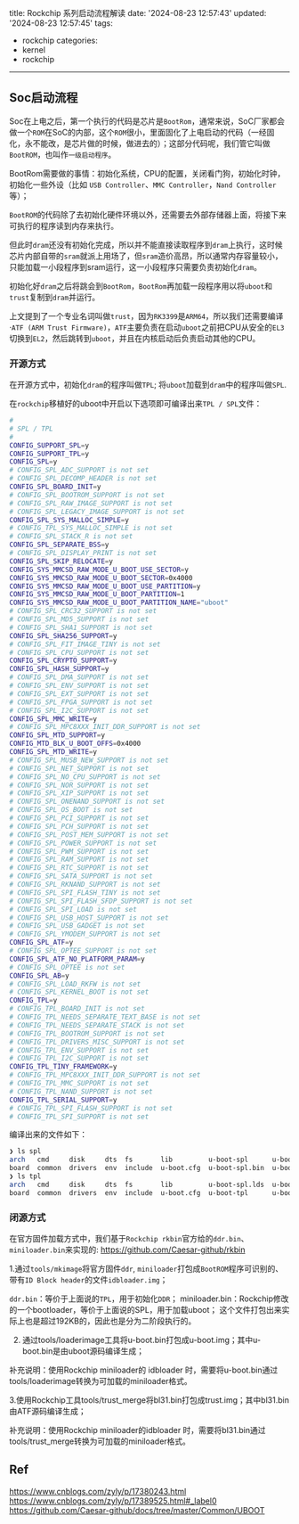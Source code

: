 title: Rockchip 系列启动流程解读
date: '2024-08-23 12:57:43'
updated: '2024-08-23 12:57:45'
tags:
  - rockchip
categories:
  - kernel
  - rockchip
---

## Soc启动流程

Soc在上电之后，第一个执行的代码是芯片是`BootRom`，通常来说，SoC厂家都会做一个`ROM`在SoC的内部，这个`ROM`很小，里面固化了上电启动的代码（一经固化，永不能改，是芯片做的时候，做进去的）；这部分代码呢，我们管它叫做`BootROM`，也叫作`一级启动程序`。

BootRom需要做的事情：初始化系统，CPU的配置，关闭看门狗，初始化时钟，初始化一些外设（比如 `USB Controller`、`MMC Controller`，`Nand Controller`等）；

`BootROM`的代码除了去初始化硬件环境以外，还需要去外部存储器上面，将接下来可执行的程序读到内存来执行。

但此时`dram`还没有初始化完成，所以并不能直接读取程序到`dram`上执行，这时候芯片内部自带的`sram`就派上用场了，但`sram`造价高昂，所以通常内存容量较小，只能加载一小段程序到sram运行，这一小段程序只需要负责初始化`dram`。

初始化好`dram`之后将跳会到`BootRom`，`BootRom`再加载一段程序用以将`uboot`和`trust`复制到`dram`并运行。

上文提到了一个专业名词叫做`trust`，因为`RK3399`是`ARM64`，所以我们还需要编译·`ATF (ARM Trust Firmware)`，`ATF`主要负责在启动`uboot`之前把CPU从安全的`EL3`切换到`EL2`，然后跳转到`uboot`，并且在内核启动后负责启动其他的CPU。

### 开源方式

在开源方式中，初始化`dram`的程序叫做`TPL`; 将`uboot`加载到`dram`中的程序叫做`SPL`.

在`rockchip`移植好的uboot中开启以下选项即可编译出来`TPL / SPL`文件：

```bash
#
# SPL / TPL
#
CONFIG_SUPPORT_SPL=y
CONFIG_SUPPORT_TPL=y
CONFIG_SPL=y
# CONFIG_SPL_ADC_SUPPORT is not set
# CONFIG_SPL_DECOMP_HEADER is not set
CONFIG_SPL_BOARD_INIT=y
# CONFIG_SPL_BOOTROM_SUPPORT is not set
# CONFIG_SPL_RAW_IMAGE_SUPPORT is not set
# CONFIG_SPL_LEGACY_IMAGE_SUPPORT is not set
CONFIG_SPL_SYS_MALLOC_SIMPLE=y
# CONFIG_TPL_SYS_MALLOC_SIMPLE is not set
# CONFIG_SPL_STACK_R is not set
CONFIG_SPL_SEPARATE_BSS=y
# CONFIG_SPL_DISPLAY_PRINT is not set
CONFIG_SPL_SKIP_RELOCATE=y
CONFIG_SYS_MMCSD_RAW_MODE_U_BOOT_USE_SECTOR=y
CONFIG_SYS_MMCSD_RAW_MODE_U_BOOT_SECTOR=0x4000
CONFIG_SYS_MMCSD_RAW_MODE_U_BOOT_USE_PARTITION=y
CONFIG_SYS_MMCSD_RAW_MODE_U_BOOT_PARTITION=1
CONFIG_SYS_MMCSD_RAW_MODE_U_BOOT_PARTITION_NAME="uboot"
# CONFIG_SPL_CRC32_SUPPORT is not set
# CONFIG_SPL_MD5_SUPPORT is not set
# CONFIG_SPL_SHA1_SUPPORT is not set
CONFIG_SPL_SHA256_SUPPORT=y
# CONFIG_SPL_FIT_IMAGE_TINY is not set
# CONFIG_SPL_CPU_SUPPORT is not set
CONFIG_SPL_CRYPTO_SUPPORT=y
CONFIG_SPL_HASH_SUPPORT=y
# CONFIG_SPL_DMA_SUPPORT is not set
# CONFIG_SPL_ENV_SUPPORT is not set
# CONFIG_SPL_EXT_SUPPORT is not set
# CONFIG_SPL_FPGA_SUPPORT is not set
# CONFIG_SPL_I2C_SUPPORT is not set
CONFIG_SPL_MMC_WRITE=y
# CONFIG_SPL_MPC8XXX_INIT_DDR_SUPPORT is not set
CONFIG_SPL_MTD_SUPPORT=y
CONFIG_MTD_BLK_U_BOOT_OFFS=0x4000
CONFIG_SPL_MTD_WRITE=y
# CONFIG_SPL_MUSB_NEW_SUPPORT is not set
# CONFIG_SPL_NET_SUPPORT is not set
# CONFIG_SPL_NO_CPU_SUPPORT is not set
# CONFIG_SPL_NOR_SUPPORT is not set
# CONFIG_SPL_XIP_SUPPORT is not set
# CONFIG_SPL_ONENAND_SUPPORT is not set
# CONFIG_SPL_OS_BOOT is not set
# CONFIG_SPL_PCI_SUPPORT is not set
# CONFIG_SPL_PCH_SUPPORT is not set
# CONFIG_SPL_POST_MEM_SUPPORT is not set
# CONFIG_SPL_POWER_SUPPORT is not set
# CONFIG_SPL_PWM_SUPPORT is not set
# CONFIG_SPL_RAM_SUPPORT is not set
# CONFIG_SPL_RTC_SUPPORT is not set
# CONFIG_SPL_SATA_SUPPORT is not set
# CONFIG_SPL_RKNAND_SUPPORT is not set
# CONFIG_SPL_SPI_FLASH_TINY is not set
# CONFIG_SPL_SPI_FLASH_SFDP_SUPPORT is not set
# CONFIG_SPL_SPI_LOAD is not set
# CONFIG_SPL_USB_HOST_SUPPORT is not set
# CONFIG_SPL_USB_GADGET is not set
# CONFIG_SPL_YMODEM_SUPPORT is not set
CONFIG_SPL_ATF=y
# CONFIG_SPL_OPTEE_SUPPORT is not set
CONFIG_SPL_ATF_NO_PLATFORM_PARAM=y
# CONFIG_SPL_OPTEE is not set
CONFIG_SPL_AB=y
# CONFIG_SPL_LOAD_RKFW is not set
# CONFIG_SPL_KERNEL_BOOT is not set
CONFIG_TPL=y
# CONFIG_TPL_BOARD_INIT is not set
# CONFIG_TPL_NEEDS_SEPARATE_TEXT_BASE is not set
# CONFIG_TPL_NEEDS_SEPARATE_STACK is not set
# CONFIG_TPL_BOOTROM_SUPPORT is not set
# CONFIG_TPL_DRIVERS_MISC_SUPPORT is not set
# CONFIG_TPL_ENV_SUPPORT is not set
# CONFIG_TPL_I2C_SUPPORT is not set
CONFIG_TPL_TINY_FRAMEWORK=y
# CONFIG_TPL_MPC8XXX_INIT_DDR_SUPPORT is not set
# CONFIG_TPL_MMC_SUPPORT is not set
# CONFIG_TPL_NAND_SUPPORT is not set
CONFIG_TPL_SERIAL_SUPPORT=y
# CONFIG_TPL_SPI_FLASH_SUPPORT is not set
# CONFIG_TPL_SPI_SUPPORT is not set
```

编译出来的文件如下：

```bash
❯ ls spl
arch   cmd     disk     dts  fs       lib         u-boot-spl      u-boot-spl.dtb      u-boot-spl.lds  u-boot-spl-nodtb.bin
board  common  drivers  env  include  u-boot.cfg  u-boot-spl.bin  u-boot-spl-dtb.bin  u-boot-spl.map  u-boot-spl.sym
❯ ls tpl
arch   cmd     disk     dts  fs       lib         u-boot-spl.lds  u-boot-tpl.bin      u-boot-tpl.map        u-boot-tpl.sym
board  common  drivers  env  include  u-boot.cfg  u-boot-tpl      u-boot-tpl-dtb.bin  u-boot-tpl-nodtb.bin
```

### 闭源方式

在官方固件加载方式中，我们基于`Rockchip rkbin`官方给的`ddr.bin`、`miniloader.bin`来实现的: https://github.com/Caesar-github/rkbin

1.通过`tools/mkimage`将官方固件`ddr`, `miniloader`打包成`BootROM`程序可识别的、带有`ID Block header`的文件`idbloader.img`；

`ddr.bin`：等价于上面说的`TPL`，用于初始化`DDR`；
miniloader.bin：Rockchip修改的一个bootloader，等价于上面说的SPL，用于加载uboot；
这个文件打包出来实际上也是超过192KB的，因此也是分为二阶段执行的。

2. 通过tools/loaderimage工具将u-boot.bin打包成u-boot.img；其中u-boot.bin是由uboot源码编译生成；

补充说明：使用Rockchip miniloader的 idbloader 时，需要将u-boot.bin通过tools/loaderimage转换为可加载的miniloader格式。

3.使用Rockchip工具tools/trust_merge将bl31.bin打包成trust.img；其中bl31.bin由ATF源码编译生成；

补充说明：使用Rockchip miniloader的idbloader 时，需要将bl31.bin通过tools/trust_merge转换为可加载的miniloader格式。

## Ref

https://www.cnblogs.com/zyly/p/17380243.html
https://www.cnblogs.com/zyly/p/17389525.html#_label0
https://github.com/Caesar-github/docs/tree/master/Common/UBOOT